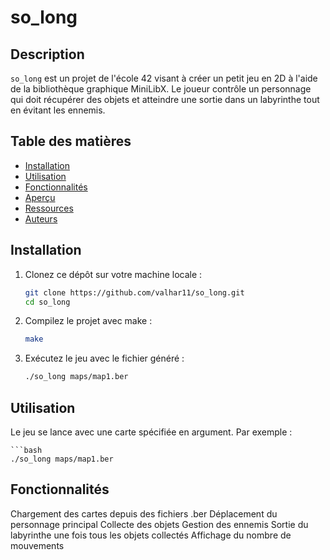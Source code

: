 # so_long

## Description

`so_long` est un projet de l'école 42 visant à créer un petit jeu en 2D à l'aide de la bibliothèque graphique MiniLibX. Le joueur contrôle un personnage qui doit récupérer des objets et atteindre une sortie dans un labyrinthe tout en évitant les ennemis.

## Table des matières

- [Installation](#installation)
- [Utilisation](#utilisation)
- [Fonctionnalités](#fonctionnalités)
- [Aperçu](#aperçu)
- [Ressources](#ressources)
- [Auteurs](#auteurs)

## Installation

1. Clonez ce dépôt sur votre machine locale :

   ```bash
   git clone https://github.com/valhar11/so_long.git
   cd so_long

2. Compilez le projet avec make :
    
    ```bash
    make

3. Exécutez le jeu avec le fichier généré :

    ```bash
    ./so_long maps/map1.ber

## Utilisation

Le jeu se lance avec une carte spécifiée en argument. Par exemple :

    ```bash
    ./so_long maps/map1.ber


## Fonctionnalités

Chargement des cartes depuis des fichiers .ber
Déplacement du personnage principal
Collecte des objets
Gestion des ennemis
Sortie du labyrinthe une fois tous les objets collectés
Affichage du nombre de mouvements
